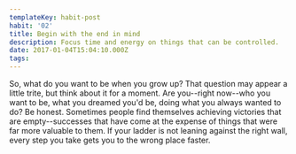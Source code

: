 ```yaml
---
templateKey: habit-post
habit: '02'
title: Begin with the end in mind
description: Focus time and energy on things that can be controlled.
date: 2017-01-04T15:04:10.000Z
tags:
---
```


So, what do you want to be when you grow up? That question may appear a little trite, but think about it for a moment. Are you--right now--who you want to be, what you dreamed you'd be, doing what you always wanted to do? Be honest. Sometimes people find themselves achieving victories that are empty--successes that have come at the expense of things that were far more valuable to them. If your ladder is not leaning against the right wall, every step you take gets you to the wrong place faster. 